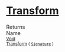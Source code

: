 # [Transform](./EndpointExtraction-100663590.md)


Returns<img width=500/>Name
<br>
<sub>[Void](https://docs.microsoft.com/en-us/dotnet/api/System.Void)</sub><img width=500/><sub>[Transform](./EndpointExtraction-100663590.md) ( [`Signature`](./../../Signature.md) )</sub><br>


